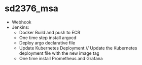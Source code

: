 # sd2376_msa
- Webhook
- Jenkins:
    - Docker Build and push to ECR
    - One time step install argocd
    - Deploy argo declarative file
    - Update Kubernetes Deployment // Update the Kubernetes deployment file with the new image tag
    - One time install Prometheus and Grafana
